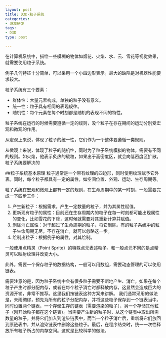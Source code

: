 ```yaml
---
layout: post
title: D3D-粒子系统
categories:
- 游戏研发
tags: 
- D3D
type: post

---
```


在计算机系统中，描绘一些模糊的物体如烟花、火焰、水、云、雪花等视觉效果，就需要使用粒子系统。

例子几何特征十分简单，可以采用一个小四边形表示。最大的缺陷是对机器性能要求较大。

粒子系统有三个要素：
- 群体性：大量元素构成，单独的粒子没有意义。
- 统一性：粒子具有相同的表现规律。
- 随机性：每个元素在每个时刻都是随机的表现不同的特性。

粒子系统在运行的时候需要遵循一定的规则，没个粒子在存在期间的运动分别受宏观和微观的作用。

从宏观上来说，体现了粒子的统一性，它们作为一个整体要遵循一类规则。

从微观上来说，体现了粒子的随机性，同时为了粒子系统模拟的物体，需要有不同的规则。如火焰，他表示炙热的碳粒，如果出于高密度区，就会向低密度区扩散。
粒子系统要解决的

##粒子系统基本原理
粒子通常是一个带有纹理的四边形，同时使用纹理赋予它外表。同时，每个粒子都具有一定的属性，如空间位置、外观、运动、生存周期等。

粒子系统在宏观和微观上都有一定的规则，在生命周期中的某一时刻，一般需要完成一下四步工作：

1. 产生新粒子：根据需求，产生一定数量的粒子，并为其属性赋值。
2. 更新现有粒子的属性：目前还在生存周期内的粒子在每一时刻都可能出现属性的变化，比如雪花的下降，这时候就需要对其重新计算并赋值。
3. 删除消亡属性：对于超过了生命周期的粒子，将它删除。有的粒子系统中的粒子生命周期无尽，不存在消亡，就可以忽略这一步。
4. 绘制出粒子：根据例子的属性，对其绘制。

一般使用点精灵（Point Sprite）的特殊点元表述粒子。和一般点元不同的是点精灵可以映射纹理并改变大小。

此外，需要一个保存粒子的数据结构，一般可以用数组，需要动态管理的可以使用链表。

需要注意的是，因为粒子系统中会有很多粒子需要不断地产生、消亡，如果在每个粒子产生时都分配内存，或者在每个粒子消亡时都释放内存，这显然会造成巨大的资源开销，非常不推荐。这里我们按链表这种方案来讲解。
我们通常采用的做法是，未雨绸缪，预先为所有的粒子分配内存，并将这些粒子保存到一个链表当中。同时设置两个链表，一个存储生存的链表（需要渲染的粒子），另一个存储其他粒子（刚开始粒子都在这个链表）。当需要产生新的粒子时，从这个链表中取出所需数量的粒子，并将它们加入到渲染链表中，而当一个粒子消亡后，重新将它们放回到原链表中，并从渲染链表中删除这些粒子。最后，在程序结束时，统一一次性释放所有粒子所占的内存空间。这就是比较科学的做法。




















